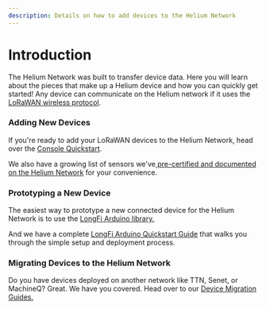 ```yaml
---
description: Details on how to add devices to the Helium Network
---
```


# Introduction

The Helium Network was built to transfer device data. Here you will learn about the pieces that make up a Helium device and how you can quickly get started! Any device can communicate on the Helium network if it uses the [LoRaWAN wireless protocol](https://lora-alliance.org/about-lorawan).

### Adding New Devices

If you're ready to add your LoRaWAN devices to the Helium Network, head over the [Console Quickstart](https://github.com/helium/devdocs/tree/316a0ffe46a00cd9398f98332e75206bc437c93c/console/quickstart/README.md).

We also have a growing list of sensors we've[ pre-certified and documented on the Helium Network](lorawan-devices/) for your convenience.

### Prototyping a New Device

The easiest way to prototype a new connected device for the Helium Network is to use the [LongFi Arduino library.](https://github.com/helium/longfi-arduino) 

And we have a complete [LongFi Arduino Quickstart Guide](arduino-quickstart.md) that walks you through the simple setup and deployment process.

### Migrating Devices to the Helium Network

Do you have devices deployed on another network like TTN, Senet, or MachineQ? Great. We have you covered. Head over to our [Device Migration Guides.](migrating-devices-to-helium/)

